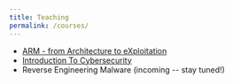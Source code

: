 ```yaml
---
title: Teaching
permalink: /courses/
---
```


+ [ARM - from Architecture to eXploitation](/arm_from_architecture_to_exploitation/)
+ [Introduction To Cybersecurity](/introsec/)
+ Reverse Engineering Malware (incoming -- stay tuned!)